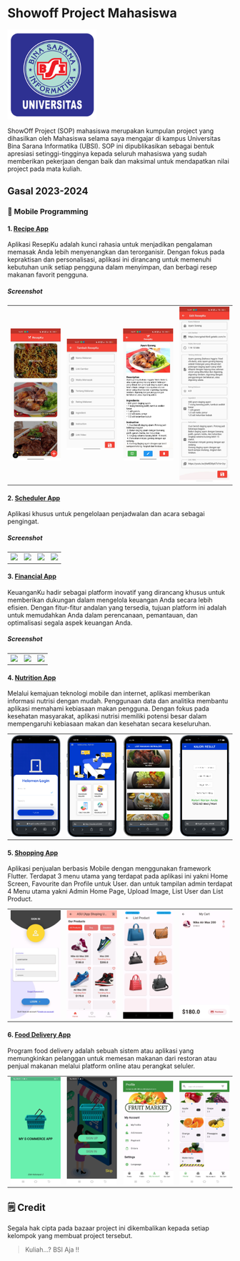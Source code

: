 # Showoff Project Mahasiswa
<img src="assets/logo_ubsi.png" width="200px"><br>

ShowOff Project (SOP) mahasiswa merupakan kumpulan project yang dihasilkan oleh Mahasiswa selama saya mengajar di kampus
Universitas Bina Sarana Informatika (UBSI). SOP ini dipublikasikan sebagai bentuk apresiasi setinggi-tingginya kepada
seluruh mahasiswa yang sudah memberikan pekerjaan dengan baik dan maksimal
untuk mendapatkan nilai project pada mata kuliah.

## Gasal 2023-2024
### 📱 Mobile Programming
#### 1. <a href="https://github.com/aldytarigan/recipe_app">Recipe App</a>
Aplikasi ResepKu adalah kunci rahasia untuk menjadikan pengalaman memasak Anda lebih menyenangkan dan terorganisir. Dengan fokus pada kepraktisan dan personalisasi, aplikasi ini dirancang untuk memenuhi kebutuhan unik setiap pengguna dalam menyimpan, dan berbagi resep makanan favorit pengguna.
##### Screenshot
<table>
  <tr>
    <td><img src="https://github.com/aldytarigan/recipe_app/blob/main/assets/img/home.jpg" width="180"></td>
    <td><img src="https://github.com/aldytarigan/recipe_app/blob/main/assets/img/tambah_resep.jpg" width="180"></td>
    <td><img src="https://github.com/aldytarigan/recipe_app/blob/main/assets/img/detail_resep.jpg" width="180"></td>
    <td><img src="https://github.com/aldytarigan/recipe_app/blob/main/assets/img/edit_resep.jpg" width="180"></td>
  </tr>
</table>

#### 2. <a href="https://github.com/SuamiSahShiroko/simple-scheduler-ubsi">Scheduler App</a>
Aplikasi khusus untuk pengelolaan penjadwalan dan acara sebagai pengingat.
##### Screenshot
<table>
  <tr>
    <td><img src="https://github.com/SuamiSahShiroko/simple-scheduler-ubsi/blob/test/screenshoots/1.PNG" width="180"></td>
    <td><img src="https://github.com/SuamiSahShiroko/simple-scheduler-ubsi/blob/test/screenshoots/3.PNG" width="180"></td>
    <td><img src="https://github.com/SuamiSahShiroko/simple-scheduler-ubsi/blob/test/screenshoots/4.PNG" width="180"></td>
    <td><img src="https://github.com/SuamiSahShiroko/simple-scheduler-ubsi/blob/test/screenshoots/7.PNG" width="180"></td>
  </tr>
</table>

#### 3. <a href="https://github.com/andrr64/KeuanganKu">Financial App</a>
KeuanganKu hadir sebagai platform inovatif yang dirancang khusus untuk memberikan dukungan dalam mengelola keuangan Anda secara lebih efisien. Dengan fitur-fitur andalan yang tersedia, tujuan platform ini adalah untuk memudahkan Anda dalam perencanaan, pemantauan, dan optimalisasi segala aspek keuangan Anda.
##### Screenshot
<table>
  <tr>
    <td><img src="https://github.com/andrr64/KeuanganKu/blob/master/assets/screenshot_aplikasi/beranda.png" width="180"></td>
    <td><img src="https://github.com/andrr64/KeuanganKu/blob/master/assets/screenshot_aplikasi/pengeluaran.png" width="180"></td>
    <td><img src="https://github.com/andrr64/KeuanganKu/blob/master/assets/screenshot_aplikasi/wallet.png" width="180"></td>
  </tr>
</table>

#### 4. <a href="https://github.com/Enzeed/Nutrisi-Apps-Kelompok2-FINAL_MP/tree/main/nutrisi">Nutrition App</a>
Melalui kemajuan teknologi mobile dan internet, aplikasi memberikan informasi nutrisi dengan mudah. Penggunaan data dan analitika membantu aplikasi memahami kebiasaan makan pengguna. Dengan fokus pada kesehatan masyarakat, aplikasi nutrisi memiliki potensi besar dalam mempengaruhi kebiasaan makan dan kesehatan secara keseluruhan.
<table>
  <tr>
    <td><img src="https://github.com/Enzeed/Nutrisi-Apps-Kelompok2-FINAL_MP/blob/main/nutrisi/assets/ssapk/login.png" width="180"></td>
    <td><img src="https://github.com/Enzeed/Nutrisi-Apps-Kelompok2-FINAL_MP/blob/main/nutrisi/assets/ssapk/Home.png" width="180"></td>
    <td><img src="https://github.com/Enzeed/Nutrisi-Apps-Kelompok2-FINAL_MP/blob/main/nutrisi/assets/ssapk/Daftar-makanan.png" width="180"></td>
    <td><img src="https://github.com/Enzeed/Nutrisi-Apps-Kelompok2-FINAL_MP/blob/main/nutrisi/assets/ssapk/Kalori-result.png" width="180"></td>
  </tr>
</table>

#### 5. <a href="https://github.com/prast02/asu">Shopping App</a>
Aplikasi penjualan berbasis Mobile dengan menggunakan framework Flutter. Terdapat 3 menu utama yang terdapat pada aplikasi ini yakni Home Screen, Favourite dan Profile untuk User.
dan untuk tampilan admin terdapat 4 Menu utama yakni Admin Home Page, Upload Image, List User dan List Product.
<table>
  <tr>
    <td><img src="https://github.com/prast02/asu/blob/main/assets/img/login_screen.jpeg" width="180"></td>
    <td><img src="https://github.com/prast02/asu/blob/main/assets/img/user_home_screen.jpeg" width="180"></td>
    <td><img src="https://github.com/prast02/asu/blob/main/assets/img/list_product.jpeg" width="180"></td>
    <td><img src="https://github.com/prast02/asu/blob/main/assets/img/cart_screen.jpeg" width="180"></td>
  </tr>
</table>

#### 6. <a href="https://github.com/syaeiful/project_mobile_programming">Food Delivery App</a>
Program food delivery adalah sebuah sistem atau aplikasi yang memungkinkan pelanggan untuk memesan makanan dari restoran atau penjual makanan melalui platform online atau perangkat seluler. 
<table>
  <tr>
    <td><img src="https://github.com/syaeiful/project_mobile_programming/blob/main/img/SC_1.jpg" width="180"></td>
    <td><img src="https://github.com/syaeiful/project_mobile_programming/blob/main/img/SC_2.jpg" width="180"></td>
    <td><img src="https://github.com/syaeiful/project_mobile_programming/blob/main/img/SC_4.jpg" width="180"></td>
    <td><img src="https://github.com/syaeiful/project_mobile_programming/blob/main/img/SC_7.jpg" width="180"></td>
  </tr>
</table>

## 🗒️ Credit
Segala hak cipta pada bazaar project ini dikembalikan kepada setiap kelompok yang membuat project tersebut.
<blockquote>Kuliah...? BSI Aja !!</blockquote>
